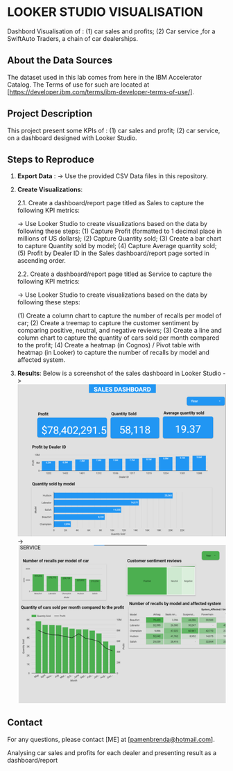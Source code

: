 # LOOKER STUDIO VISUALISATION

 Dashbord Visualisation of : (1) car sales and profits; (2) Car service ,for a SwiftAuto Traders, a chain of car dealerships.

 ## About the Data Sources

The dataset used in this lab comes from here in the IBM Accelerator Catalog. The Terms of use for such are located at [https://developer.ibm.com/terms/ibm-developer-terms-of-use/]. 

## Project Description

This project present some KPIs of : (1) car sales and profit; (2) car service, on a dashboard designed with Looker Studio.

## Steps to Reproduce

1. **Export Data** :
   -> Use the provided CSV Data files in this repository.

2. **Create Visualizations**:

   2.1. Create a dashboard/report page titled as Sales to capture the following KPI metrics:
   
   -> Use Looker Studio to create visualizations based on the data by following these steps:
        (1) Capture Profit (formatted to 1 decimal place in millions of US dollars); (2) Capture Quantity sold; 
        (3) Create a bar chart to capture Quantity sold by model; (4) Capture Average quantity sold;
        (5) Profit by Dealer ID in the Sales dashboard/report page sorted in ascending order.
   
    2.2. Create a dashboard/report page titled as Service to capture the following KPI metrics:
   
   -> Use Looker Studio to create visualizations based on the data by following these steps:

      (1) Create a column chart to capture the number of recalls per model of car; 
      (2) Create a treemap to capture the customer sentiment by comparing positive, neutral, and negative reviews; 
      (3) Create a line and column chart to capture the quantity of cars sold per month compared to the profit; 
      (4) Create a heatmap (in Cognos) / Pivot table with heatmap (in Looker) to capture the number of recalls
      by model and affected system.

4. **Results**:
   Below is a screenshot of the sales dashboard in Looker Studio
     -> ![Sales](Images/Sales.png)
     -> ![Service](Images/Service.png) 


## Contact

For any questions, please contact [ME] at [pamenbrenda@hotmail.com].

Analysing car sales and profits for each dealer and presenting result as a dashboard/report

